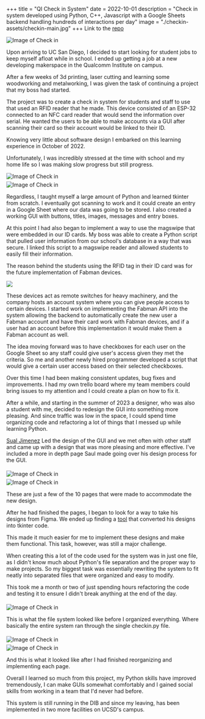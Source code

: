 +++
title = "QI Check in System"
date = 2022-10-01
description = "Check in system developed using Python, C++, Javascript with a Google Sheets backend handling hundreds of interactions per day"
image = "./checkin-assets/checkin-main.jpg"
+++
Link to the [repo](https://github.com/UCSD-Makerspace/Check-In/tree/main)

<img src="/yo.jpg" alt="Image of Check in" style="display: block; margin-left:auto; margin-right:auto"> 

Upon arriving to UC San Diego, I decided to start looking for student jobs to keep myself 
afloat while in school. I ended up getting a job at a new developing makerspace in the Qualcomm
Institute on campus.

After a few weeks of 3d printing, laser cutting and learning some woodworking and metalworking, I 
was given the task of continuing a project that my boss had started.

The project was to create a check in system for students and staff to use that used an RFID reader that 
he made. This device consisted of an ESP-32 connected to an NFC card reader that would send the information
over serial. He wanted the users to be able to make accounts via a GUI after scanning their card so their 
account would be linked to their ID.

Knowing very little about software design I embarked on this learning experience in October of 2022.

Unfortunately, I was incredibly stressed at the time with school and my home life so I was making slow progress
but still progress.

<img src="/og-main-page.jpg" alt="Image of Check in" style="display: block; margin-left:auto; margin-right:auto"> 

<img src="/og-no-account.jpg" alt="Image of Check in" style="display: block; margin-left:auto; margin-right:auto; padding-top: 5px"> 

Regardless, I taught myself a large amount of Python and learned tkinter from scratch. I eventually
got scanning to work and it could create an entry in a Google Sheet where our data was going to be stored.
I also created a working GUI with buttons, titles, images, messages and entry boxes.

At this point I had also began to implement a way to use the magswipe that were embedded in our ID cards.
My boss was able to create a Python script that pulled user information from our school's database in a way
that was secure. I linked this script to a magswipe reader and allowed students to easily fill their information.

The reason behind the students using the RFID tag in their ID card was for the future implementation of Fabman devices.

![](/fabman.jpg)

These devices act as remote switches for heavy machinery, and the company hosts an account system where you can give people 
access to certain devices. I started work on implementing the Fabman API into the system allowing the backend to automatically
create the new user a Fabman account and have their card work with Fabman devices, and if a user had an account before this implementation
it would make them a Fabman account as well.

The idea moving forward was to have checkboxes for each user on the Google Sheet so any staff could give user's access given they met the
criteria. So me and another newly hired programmer developed a script that would give a certain user access based on their selected checkboxes.

Over this time I had been making consistent updates, bug fixes and improvements. I had my own trello board where my team members could bring issues
to my attention and I could create a plan on how to fix it.

After a while, and starting in the summer of 2023 a designer, who was also a student with me, decided to redesign the GUI into something more pleasing.
And since traffic was low in the space, I could spend time organizing code and refactoring a lot of things that I messed up while learning Python.

[Sual Jimenez](https://sauljimenez.com/qualcomm-makerspace-check-in-overcomplicated) 
Led the design of the GUI and we met often with other staff and came up with a design that was more pleasing and more effective.
I've included a more in depth page Saul made going over his design process for the GUI.

<img src="/new-main.jpg" alt="Image of Check in" style="display: block; margin-left:auto; margin-right:auto; padding-top: 5px"> 
<img src="/new-account.jpg" alt="Image of Check in" style="display: block; margin-left:auto; margin-right:auto; padding-top: 5px"> 

These are just a few of the 10 pages that were made to accommodate the new design.

After he had finished the pages, I began to look for a way to take his designs from Figma. We ended up 
finding a [tool](https://github.com/Axorax/tkforge) that converted his designs into tkinter code.

This made it much easier for me to implement these designs and make them functional. This task, however, was
still a major challenge.

When creating this a lot of the code used for the system was in just one file, as I didn't know much about
Python's file separation and the proper way to make projects. So my biggest task was essentially 
rewriting the system to fit neatly into separated files that were organized and easy to modify.

This took me a month or two of just spending hours refactoring the code and testing it to ensure I didn't break anything
at the end of the day.


<img src="/og-github.jpg" alt="Image of Check in" style="display: block; margin-left:auto; margin-right:auto; padding-top: 5px"> 

This is what the file system looked like before I organized everything. Where basically the entire system ran
through the single checkin.py file.

<img src="/new-github-main.jpg" alt="Image of Check in" style="display: block; margin-left:auto; margin-right:auto; padding-top: 5px"> 
<img src="/new-github-src.png" alt="Image of Check in" style="display: block; margin-left:auto; margin-right:auto; padding-top: 5px"> 

And this is what it looked like after I had finished reorganizing and implementing each page.

Overall I learned so much from this project, my Python skills have improved tremendously, I can make GUIs
somewhat comfortably and I gained social skills from working in a team that I'd never had before.

This system is still running in the DIB and since my leaving, has been implemented in two more facilities
on UCSD's campus.
